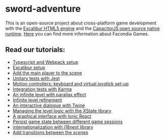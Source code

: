 # sword-adventure

This is an open-source project about cross-platform game development with
the [Excalibur HTML5 engine](https://excaliburjs.com/docs)
and the [CapacitorJS open source native runtime](https://capacitorjs.com/).
[Here](https://nicastro.in) you can find more information about Facondia Games.

## Read our tutorials:

- [Typescript and Webpack setup](https://nicastro.in/excalibur-tutorials-webpack-and-typescript-setup)
- [Excalibur setup](https://nicastro.in/excaliburjs-installation-and-set-up)
- [Add the main player to the scene](https://nicastro.in/add-the-main-player-to-the-scene)
- [Unitary tests with Jest](https://nicastro.in/jest-set-up-and-first-tests)
- [Motion controllers: keyboard and virtual joystick set-up](https://nicastro.in/motion-controller-keyboard-and-virtual-joystick-set-up)
- [Integration tests with Karma](https://nicastro.in/integration-testing-with-karma-set-up-and-first-test)
- [An infinite level with parallax effect](https://nicastro.in/an-infinite-level-with-parallax-effect-in-excaliburjs)
- [Infinite level refinement](https://nicastro.in/infinite-level-refinement)
- [An interactive dialogue with Twine
  ](https://nicastro.in/an-interactive-dialogue-with-twine)
- [Managing the level logic with the XState library](https://nicastro.in/managing-the-level-logic-with-the-xstate-library)
- [A graphical interface with Ionic React](https://nicastro.in/a-graphical-interface-with-ionic-react)
- [Persist game state between different game sessions](https://nicastro.in/persist-game-state-between-different-game-sessions)
- [internationalization with i18next library
  ](https://nicastro.in/internationalize-excaliburjs-with-i18next-library)
- [Add transitions between the scenes](https://nicastro.in/add-transitions-between-the-scenes)

